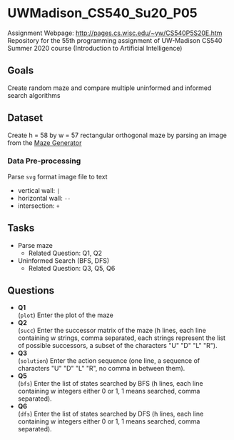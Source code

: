 # UWMadison_CS540_Su20_P05
Assignment Webpage: http://pages.cs.wisc.edu/~yw/CS540P5S20E.htm  
Repository for the 55th programming assignment of UW-Madison CS540 Summer 2020 course (Introduction to Artificial Intelligence)

## Goals
Create random maze and compare multiple uninformed and informed search algorithms


## Dataset
Create h = 58 by w = 57 rectangular orthogonal maze by parsing an image from the [Maze Generator](http://www.mazegenerator.net/)

### Data Pre-processing
Parse `svg` format image file to text
  - vertical wall: `|`
  - horizontal wall: `--`
  - intersection: `+`


## Tasks
- Parse maze
  - Related Question: Q1, Q2
- Uninformed Search (BFS, DFS)
  - Related Question: Q3, Q5, Q6


## Questions
- **Q1**  
  (`plot`) Enter the plot of the maze
- **Q2**  
  (`succ`) Enter the successor matrix of the maze (h lines, each line containing w strings, comma separated, each strings represent the list of possible successors, a subset of the characters "U" "D" "L" "R").
- **Q3**  
  (`solution`) Enter the action sequence (one line, a sequence of characters "U" "D" "L" "R", no comma in between them).
- **Q5**  
  (`bfs`) Enter the list of states searched by BFS (h lines, each line containing w integers either 0 or 1, 1 means searched, comma separated).
- **Q6**  
  (`dfs`) Enter the list of states searched by DFS (h lines, each line containing w integers either 0 or 1, 1 means searched, comma separated).